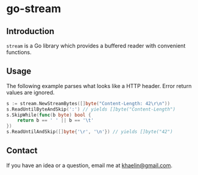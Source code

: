 
# go-stream

## Introduction
`stream` is a Go library which provides a buffered reader with convenient
functions.

## Usage

The following example parses what looks like a HTTP header. Error return
values are ignored.

```go
s := stream.NewStreamBytes([]byte("Content-Length: 42\r\n"))
s.ReadUntilByteAndSkip(':') // yields []byte("Content-Length")
s.SkipWhile(func(b byte) bool {
	return b == ' ' || b == '\t'
})
s.ReadUntilAndSkip([]byte{'\r', '\n'}) // yields []byte("42")
```

## Contact
If you have an idea or a question, email me at <khaelin@gmail.com>.
